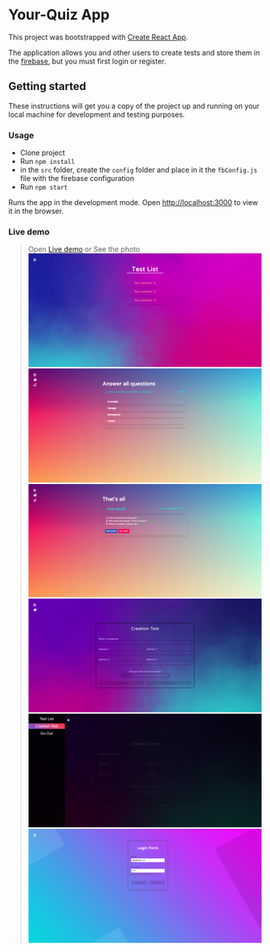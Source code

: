 # Your-Quiz App

This project was bootstrapped with [Create React App](https://github.com/facebook/create-react-app).

The application allows you and other users to create tests and store them in the [firebase](https://console.firebase.google.com/u/0/), but you must first login or register.

## Getting started

These instructions will get you a copy of the project up and running on your local machine for development and testing purposes.

### Usage
* Clone project
* Run `npm install`
* in the `src` folder, create the `config` folder and place in it the `fbConfig.js` file with the firebase configuration
* Run `npm start`

Runs the app in the development mode.
Open [http://localhost:3000](http://localhost:3000) to view it in the browser.

### Live demo

> Open [Live demo](https://eduard-mychka.github.io/quiz-react/)
> or See the photo 
![cover for app](https://github.com/Eduard-Mychka/quiz-react/blob/main/src/assets/Quiz1.png 'preview')
![cover for app](https://github.com/Eduard-Mychka/quiz-react/blob/main/src/assets/Quiz2.png 'preview')
![cover for app](https://github.com/Eduard-Mychka/quiz-react/blob/main/src/assets/Quiz3.png 'preview')
![cover for app](https://github.com/Eduard-Mychka/quiz-react/blob/main/src/assets/Quiz4.png 'preview')
![cover for app](https://github.com/Eduard-Mychka/quiz-react/blob/main/src/assets/Quiz5.png 'preview')
![cover for app](https://github.com/Eduard-Mychka/quiz-react/blob/main/src/assets/Quiz6.png 'preview')

